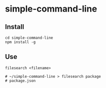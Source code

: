 # simple-command-line

## Install
```
cd simple-command-line
npm install -g
```

## Use
```
filesearch <filename>

# ~/simple-command-line > filesearch package
# package.json
```
